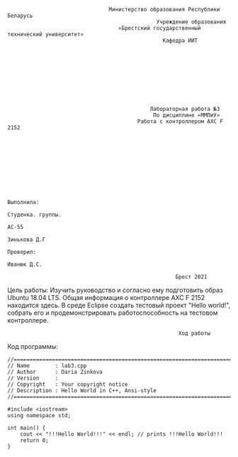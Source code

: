                                     Министерство образования Республики Беларусь
                                                   Учреждение образования
                                       «Брестский государственный технический университет»
                                                     Кафедра ИИТ
                                                     
                                                     
                                                     
                                                     
                                                     
                                                     
                                                     
                                                     
                                                     
                                                     
                                                 Лабораторная работа №3
                                                  По дисциплине «ММПиУ»
                                             Работа с контроллером AXC F 2152










                                                                                                             Выполнила:
                                                                                                             Студенка. группы. 
                                                                                                             АС-55
                                                                                                             Зинькова Д.Г
                                                                                                             Проверил:
                                                                                                             Иванюк Д.C.
                                                                                 
                                                         Брест 2021
                                                       
                                                       
                                                       
  Цель работы:  Изучить руководство и согласно ему подготовить образ Ubuntu 18.04 LTS. Общая информация о контроллере AXC F 2152 находится здесь. 
  В среде Eclipse создать тестовый проект "Hello world!", собрать его и продемонстрировать работоспособность на тестовом контроллере.
  
                                                          Ход работы

Код программы:

```
//============================================================================
// Name        : lab3.cpp
// Author      : Daria Zinkova
// Version     :
// Copyright   : Your copyright notice
// Description : Hello World in C++, Ansi-style
//============================================================================

#include <iostream>
using namespace std;

int main() {
	cout << "!!!Hello World!!!" << endl; // prints !!!Hello World!!!
	return 0;
}
```
